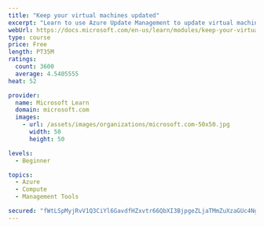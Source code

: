 ```yaml
---
title: "Keep your virtual machines updated"
excerpt: "Learn to use Azure Update Management to update virtual machines, verify agent connectivity, and use Azure Log Analytics in your cloud environment."
webUrl: https://docs.microsoft.com/en-us/learn/modules/keep-your-virtual-machines-updated/
type: course
price: Free
length: PT35M
ratings:
  count: 3600
  average: 4.5405555
heat: 52

provider:
  name: Microsoft Learn
  domain: microsoft.com
  images:
    - url: /assets/images/organizations/microsoft.com-50x50.jpg
      width: 50
      height: 50

levels:
  - Beginner

topics:
  - Azure
  - Compute
  - Management Tools

secured: "fWtLSpMyjRvV1Q3CiYl6GavdfHZxvtr66QbXI3BjpgeZLjaTMmZuXzaGUc4Ng/0ysQx+SQDmtWsTF0JUL4awFxMIbdNjymfGVLBJjgsk7IFUxdGrK90tv9XmLzAOmtaDebJ/6DePwd2GKmSgXIJBXou6i1bsKRXRlE4dx1R7mP0t9T/3JqBAB/tg5NxI8sR5dIz5lZj4v0LTfN5a8xQU5eRiTEdTMpDsqvQ8VS/GuP7AykyUxtBezxhrH37L09Z1nLuCqZt/iHDOduzgQYdHmvMnbf1W7wCYDlmBKf0pGSzuYmvQKxvsroFzycsCHv9kQk9og7MciCY5IfWYxypLkGojZzIQGjCeSXTZiG80G3mn2N5xrV8vvuEO6ylLG+Hz7KMRKk+GrcRy/78lVoj/McC7hIpltmham3WLqkfBdM4=;i0xf3mcU9SDV7dMHbt/GSQ=="
---
```


